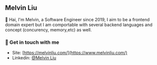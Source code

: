 ## Melvin Liu

👋 Hai, I'm Melvin, a Software Engineer since 2019, I aim to be a frontend domain expert but I am comportable with several backend languages and concept (concurency, memory,etc) as well.  

### 💬 Get in touch with me
- Site: [https://melvinliu.com/](https://www.melvinliu.com/)
- Linkedin: [@Melvin Liu](https://www.linkedin.com/in/melvin-liu/)
